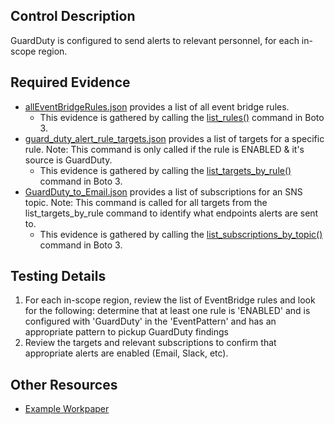## Control Description
GuardDuty is configured to send alerts to relevant personnel, for each in-scope region.

## Required Evidence
* [allEventBridgeRules.json](/evidence_library/EventBridge/us-east-1/allEventBridgeRules.json) provides a list of all event bridge rules.
  * This evidence is gathered by calling the [list_rules()](https://boto3.amazonaws.com/v1/documentation/api/latest/reference/services/events/client/list_rules.html) command in Boto 3.
* [guard_duty_alert_rule_targets.json](/evidence_library/EventBridge/us-east-1/guard_duty_alert_rule_targets.json) provides a list of targets for a specific rule. Note: This command is only called if the rule is ENABLED & it's source is GuardDuty.
  * This evidence is gathered by calling the [list_targets_by_rule()](https://boto3.amazonaws.com/v1/documentation/api/latest/reference/services/events/client/list_targets_by_rule.html) command in Boto 3.
* [GuardDuty_to_Email.json](/evidence_library/SNS/us-east-1/GuardDuty_to_Email.json) provides a list of subscriptions for an SNS topic. Note: This command is called for all targets from the list_targets_by_rule command to identify what endpoints alerts are sent to.
  * This evidence is gathered by calling the [list_subscriptions_by_topic()](https://boto3.amazonaws.com/v1/documentation/api/latest/reference/services/sns/client/list_subscriptions_by_topic.html) command in Boto 3.

## Testing Details
1. For each in-scope region, review the list of EventBridge rules and look for the following:
   determine that at least one rule is 'ENABLED' and is configured with 'GuardDuty' in the 'EventPattern' and has an appropriate pattern to pickup GuardDuty findings
2. Review the targets and relevant subscriptions to confirm that appropriate alerts are enabled (Email, Slack, etc).

## Other Resources
- [Example Workpaper](https://docs.google.com/spreadsheets/d/1bGfbXUTSzVCSGCWn7UtG6QN4wWeEKdrubygcCuDDjbI/edit?usp=sharing)